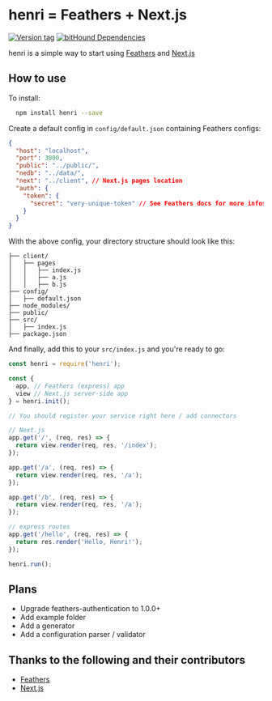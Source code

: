 # henri = Feathers + Next.js
[![Version tag](https://img.shields.io/badge/stable-0.2.0-brightgreen.svg?style=flat)](https://github.com/simplehub/henri)
[![bitHound Dependencies](https://www.bithound.io/github/simplehub/henri/badges/dependencies.svg)](https://www.bithound.io/github/simplehub/henri/master/dependencies/npm)

henri is a simple way to start using [Feathers](http://feathersjs.com/) and [Next.js](https://github.com/zeit/next.js)


## How to use

To install:

```bash
  npm install henri --save
```

Create a default config in `config/default.json` containing Feathers configs:

```json
{
  "host": "localhost",
  "port": 3000,
  "public": "../public/",
  "nedb": "../data/",
  "next": "../client", // Next.js pages location
  "auth": {
    "token": {
      "secret": "very-unique-token" // See Feathers docs for more infos
    }
  }
}
```

With the above config, your directory structure should look like this:

```
├── client/
│   ├── pages
│   │   ├── index.js
│   │   ├── a.js
│   │   ├── b.js
├── config/
│   ├── default.json
├── node_modules/
├── public/
├── src/
│   ├── index.js
├── package.json
```

And finally, add this to your `src/index.js` and you're ready to go:

```js
const henri = require('henri');

const {
  app, // Feathers (express) app
  view // Next.js server-side app
} = henri.init();

// You should register your service right here / add connectors

// Next.js
app.get('/', (req, res) => {
  return view.render(req, res, '/index');
});

app.get('/a', (req, res) => {
  return view.render(req, res, '/a');
});

app.get('/b', (req, res) => {
  return view.render(req, res, '/a');
});

// express routes
app.get('/hello', (req, res) => {
  return res.render('Hello, Henri!');
});

henri.run();
```

## Plans

 - Upgrade feathers-authentication to 1.0.0+
 - Add example folder
 - Add a generator
 - Add a configuration parser / validator


## Thanks to the following and their contributors

  - [Feathers](http://feathersjs.com/)
  - [Next.js](https://github.com/zeit/next.js)


